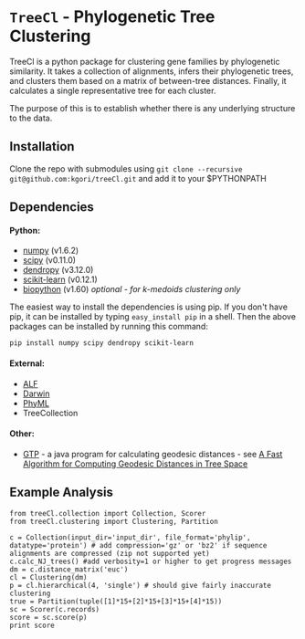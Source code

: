 # ``TreeCl`` - Phylogenetic Tree Clustering

TreeCl is a python package for clustering gene families by
phylogenetic similarity. It takes a collection of alignments, infers their phylogenetic trees, 
and clusters them based on a matrix of between-tree distances. Finally, it calculates a single representative tree for each cluster.

The purpose of this is to establish whether there is any underlying structure
to the data.

## Installation 

Clone the repo with submodules using
 ```git clone --recursive git@github.com:kgori/treeCl.git``` 
 and add it to your $PYTHONPATH

## Dependencies

#### Python:
- [numpy](http://www.numpy.org "NumPy") (v1.6.2) 
- [scipy](http://www.scipy.org "SciPy") (v0.11.0)
- [dendropy](http://pythonhosted.org/DendroPy/ "DendroPy is a Python library for phylogenetic computing.") (v3.12.0)
- [scikit-learn](http://scikit-learn.org/stable/ "Machine learning in Python") (v0.12.1)
- [biopython](http://www.biopython.org/‎ "Biopython") (v1.60) *optional - for k-medoids clustering only*

The easiest way to install the dependencies is using pip. If you don't have pip,
it can be installed by typing ```easy_install pip``` in a shell.
Then the above packages can be installed by running this command:
    
    pip install numpy scipy dendropy scikit-learn

#### External:
- [ALF](http://darwin-services.inf.ethz.ch/DarwinServices/ALF.html#service0 "ALF: simulating genome evolution") 
- [Darwin](http://www.cbrg.ethz.ch/darwin "Data Analysis and Retrieval With Indexed Nucleotide/peptide sequences")
- [PhyML](https://code.google.com/p/phyml/ "Phylogenetic estimation using Maximum Likelihood")
- TreeCollection

#### Other:
- [GTP](http://dl.acm.org/citation.cfm?id=1916603 "ACM digital library") - a java program for calculating geodesic distances - see [A Fast Algorithm for Computing Geodesic Distances in Tree Space](https://cs.uwaterloo.ca/~m2owen/pub/poly_geodesic.pdf "Owen and Provan, 2011") 

## Example Analysis
```
from treeCl.collection import Collection, Scorer
from treeCl.clustering import Clustering, Partition

c = Collection(input_dir='input_dir', file_format='phylip', datatype='protein') # add compression='gz' or 'bz2' if sequence alignments are compressed (zip not supported yet)
c.calc_NJ_trees() #add verbosity=1 or higher to get progress messages
dm = c.distance_matrix('euc')
cl = Clustering(dm)
p = cl.hierarchical(4, 'single') # should give fairly inaccurate clustering
true = Partition(tuple([1]*15+[2]*15+[3]*15+[4]*15))
sc = Scorer(c.records)
score = sc.score(p)
print score
```



